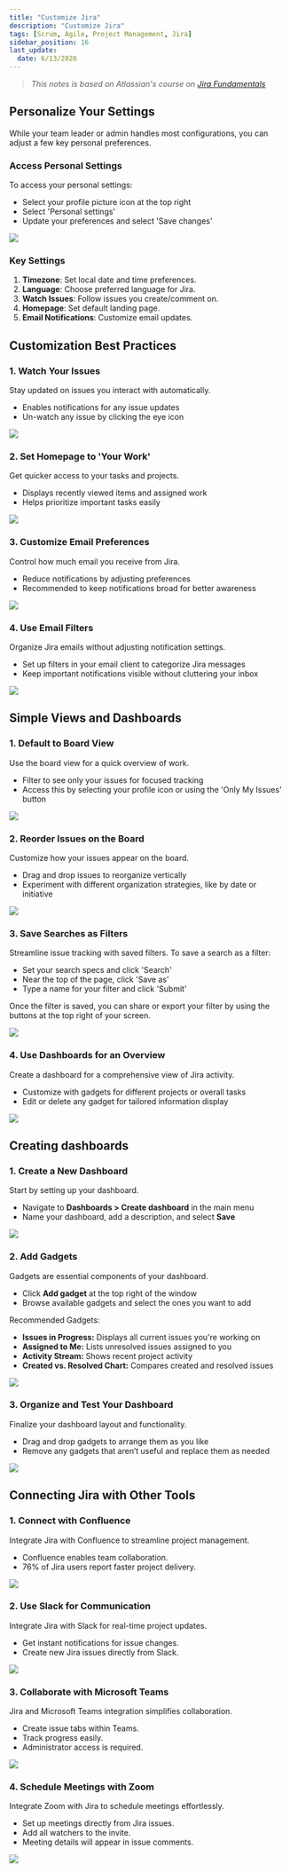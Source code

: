 ```yaml
---
title: "Customize Jira"
description: "Customize Jira"
tags: [Scrum, Agile, Project Management, Jira]
sidebar_position: 16
last_update:
  date: 6/13/2020
---
```


> *This notes is based on Atlassian's course on [Jira Fundamentals](https://community.atlassian.com/t5/Training-Certification-articles/Atlassian-University-Series-Jira-Fundamentals/ba-p/2204206)*


## Personalize Your Settings

While your team leader or admin handles most configurations, you can adjust a few key personal preferences.

### Access Personal Settings  

To access your personal settings:

* Select your profile picture icon at the top right
* Select 'Personal settings'
* Update your preferences and select 'Save changes'

<div class='img-center'>

![](/img/docs/personalizejira.png)  

</div>


### Key Settings 

1. **Timezone**: Set local date and time preferences.  
2. **Language**: Choose preferred language for Jira.  
3. **Watch Issues**: Follow issues you create/comment on.
4. **Homepage**: Set default landing page.
5. **Email Notifications**: Customize email updates.


## Customization Best Practices

### 1. Watch Your Issues  

Stay updated on issues you interact with automatically.  

- Enables notifications for any issue updates  
- Un-watch any issue by clicking the eye icon  

<div class='img-center'>

![](/img/docs/personalizewatchyourissues.png)  

</div>

### 2. Set Homepage to 'Your Work'  

Get quicker access to your tasks and projects.  

- Displays recently viewed items and assigned work  
- Helps prioritize important tasks easily  

<div class='img-center'>

![](/img/docs/personalizesettoyourwork.png)  

</div>

### 3. Customize Email Preferences  

Control how much email you receive from Jira.  

- Reduce notifications by adjusting preferences  
- Recommended to keep notifications broad for better awareness  

<div class='img-center'>

![](/img/docs/personalizeemail.png)  

</div>


### 4. Use Email Filters  

Organize Jira emails without adjusting notification settings.  

- Set up filters in your email client to categorize Jira messages  
- Keep important notifications visible without cluttering your inbox

<div class='img-center'>

![](/img/docs/personalizeemail.png)  

</div>


## Simple Views and Dashboards  

### 1. Default to Board View  

Use the board view for a quick overview of work.  

- Filter to see only your issues for focused tracking  
- Access this by selecting your profile icon or using the 'Only My Issues' button  

<div class='img-center'>

![](/img/docs/viewdefault.png)  

</div>


### 2. Reorder Issues on the Board  

Customize how your issues appear on the board.  

- Drag and drop issues to reorganize vertically  
- Experiment with different organization strategies, like by date or initiative  

<div class='img-center'>

![](/img/docs/viewdefault.png)  

</div>


### 3. Save Searches as Filters  

Streamline issue tracking with saved filters. To save a search as a filter:

* Set your search specs and click 'Search' 
* Near the top of the page, click 'Save as'
* Type a name for your filter and click 'Submit'

Once the filter is saved, you can share or export your filter by using the buttons at the top right of your screen.

<div class='img-center'>

![](/img/docs/viewsavvefilter.png)  

</div>


### 4. Use Dashboards for an Overview  

Create a dashboard for a comprehensive view of Jira activity.  

- Customize with gadgets for different projects or overall tasks  
- Edit or delete any gadget for tailored information display  

<div class='img-center'>

![](/img/docs/viewusedashboardtoseeall.png)  

</div>



## Creating dashboards

### 1. Create a New Dashboard  

Start by setting up your dashboard.  

- Navigate to **Dashboards > Create dashboard** in the main menu  
- Name your dashboard, add a description, and select **Save**  

<div class='img-center'>

![](/img/docs/createstep1.png)  

</div>

### 2. Add Gadgets  

Gadgets are essential components of your dashboard.  

- Click **Add gadget** at the top right of the window  
- Browse available gadgets and select the ones you want to add  

Recommended Gadgets:

- **Issues in Progress:** Displays all current issues you're working on  
- **Assigned to Me:** Lists unresolved issues assigned to you  
- **Activity Stream:** Shows recent project activity  
- **Created vs. Resolved Chart:** Compares created and resolved issues

<div class='img-center'>

![](/img/docs/createstep2.png)  

</div>


### 3. Organize and Test Your Dashboard  

Finalize your dashboard layout and functionality.  

- Drag and drop gadgets to arrange them as you like  
- Remove any gadgets that aren’t useful and replace them as needed  

<div class='img-center'>

![](/img/docs/createstep3.png)  

</div>


## Connecting Jira with Other Tools  

### 1. Connect with Confluence 

Integrate Jira with Confluence to streamline project management.  

- Confluence enables team collaboration.  
- 76% of Jira users report faster project delivery.  

<div class='img-center'>

![](/img/docs/integrateconfluence.png)  

</div>


### 2. Use Slack for Communication  

Integrate Jira with Slack for real-time project updates.  

- Get instant notifications for issue changes.  
- Create new Jira issues directly from Slack.  


<div class='img-center'>

![](/img/docs/integrateslack.png)  

</div>


### 3. Collaborate with Microsoft Teams  

Jira and Microsoft Teams integration simplifies collaboration.  

- Create issue tabs within Teams.  
- Track progress easily.  
- Administrator access is required.  

<div class='img-center'>

![](/img/docs/integratemsteams.png)  

</div>

### 4. Schedule Meetings with Zoom  

Integrate Zoom with Jira to schedule meetings effortlessly.  

- Set up meetings directly from Jira issues.  
- Add all watchers to the invite.  
- Meeting details will appear in issue comments.  

<div class='img-center'>

![](/img/docs/integratezoom.png)  

</div>
